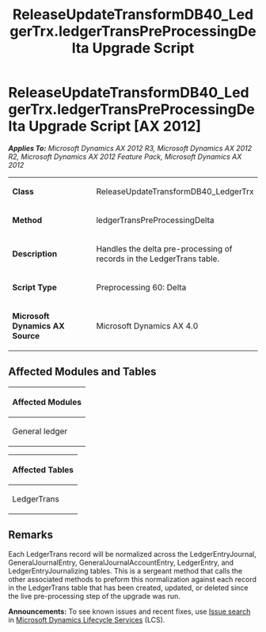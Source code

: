 ﻿---
title: ReleaseUpdateTransformDB40_LedgerTrx.ledgerTransPreProcessingDelta Upgrade Script
TOCTitle: ReleaseUpdateTransformDB40_LedgerTrx.ledgerTransPreProcessingDelta Upgrade Script
ms:assetid: 8e4f7598-ec60-cd9c-b7b7-48e1f6c7de4c
ms:mtpsurl: https://msdn.microsoft.com/en-us/library/JJ736505(v=AX.60)
ms:contentKeyID: 49709694
ms.date: 05/18/2015
mtps_version: v=AX.60
---

# ReleaseUpdateTransformDB40\_LedgerTrx.ledgerTransPreProcessingDelta Upgrade Script [AX 2012]


_**Applies To:** Microsoft Dynamics AX 2012 R3, Microsoft Dynamics AX 2012 R2, Microsoft Dynamics AX 2012 Feature Pack, Microsoft Dynamics AX 2012_

<table>
<colgroup>
<col style="width: 50%" />
<col style="width: 50%" />
</colgroup>
<tbody>
<tr class="odd">
<td><p><strong>Class</strong></p></td>
<td><p>ReleaseUpdateTransformDB40_LedgerTrx</p></td>
</tr>
<tr class="even">
<td><p><strong>Method</strong></p></td>
<td><p>ledgerTransPreProcessingDelta</p></td>
</tr>
<tr class="odd">
<td><p><strong>Description</strong></p></td>
<td><p>Handles the delta pre-processing of records in the LedgerTrans table.</p></td>
</tr>
<tr class="even">
<td><p><strong>Script Type</strong></p></td>
<td><p>Preprocessing 60: Delta</p></td>
</tr>
<tr class="odd">
<td><p><strong>Microsoft Dynamics AX Source</strong></p></td>
<td><p>Microsoft Dynamics AX 4.0</p></td>
</tr>
</tbody>
</table>


## Affected Modules and Tables

<table>
<colgroup>
<col style="width: 100%" />
</colgroup>
<thead>
<tr class="header">
<th><p>Affected Modules</p></th>
</tr>
</thead>
<tbody>
<tr class="odd">
<td><p>General ledger</p></td>
</tr>
</tbody>
</table>


<table>
<colgroup>
<col style="width: 100%" />
</colgroup>
<thead>
<tr class="header">
<th><p>Affected Tables</p></th>
</tr>
</thead>
<tbody>
<tr class="odd">
<td><p>LedgerTrans</p></td>
</tr>
</tbody>
</table>


## Remarks

Each LedgerTrans record will be normalized across the LedgerEntryJournal, GeneralJournalEntry, GeneralJournalAccountEntry, LedgerEntry, and LedgerEntryJournalizing tables. This is a sergeant method that calls the other associated methods to preform this normalization against each record in the LedgerTrans table that has been created, updated, or deleted since the live pre-processing step of the upgrade was run.

  
**Announcements:** To see known issues and recent fixes, use [Issue search](http://go.microsoft.com/fwlink/?linkid=389258) in [Microsoft Dynamics Lifecycle Services](http://go.microsoft.com/fwlink/?linkid=306505) (LCS).

